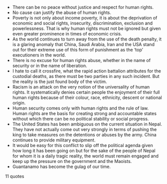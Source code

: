  - There can be no peace without justice and respect for human rights.
 - No cause can justify the abuse of human rights.
 - Poverty is not only about income poverty, it is about the deprivation of economic and social rights, insecurity, discrimination, exclusion and powerlessness. That is why human rights must not be ignored but given even greater prominence in times of economic crisis.
 - As the world continues to turn away from the use of the death penalty, it is a glaring anomaly that China, Saudi Arabia, Iran and the USA stand out for their extreme use of this form of punishment as the ‘top’ executioners in the world.
 - There is no excuse for human rights abuse, whether in the name of security or in the name of liberation.
 - I hate to call it crossfire, what the rapid action battalion attributes for the custodial deaths, as there must be two parties in any such incident. But the reality is the just found body of the victim.
 - Racism is an attack on the very notion of the universality of human rights. It systematically denies certain people the enjoyment of their full human rights because of their colour, race, ethnicity, descent or national origin.
 - Human security comes only with human rights and the rule of law. Human rights are the basis for creating strong and accountable states without which there can be no political stability or social progress.
 - The United States has been ambiguous on the current situation in Nepal. They have not actually come out very strongly in terms of pushing the king to take measures on the detentions or abuses by the army. China continues to provide military equipment.
 - It would be easy for this conflict to slip off the political agenda given how long it has been going on but for the sake of the people of Nepal for whom it is a daily tragic reality, the world must remain engaged and keep up the pressure on the government and the Maoists.
 - Guantanamo has become the gulag of our time.

11 quotes